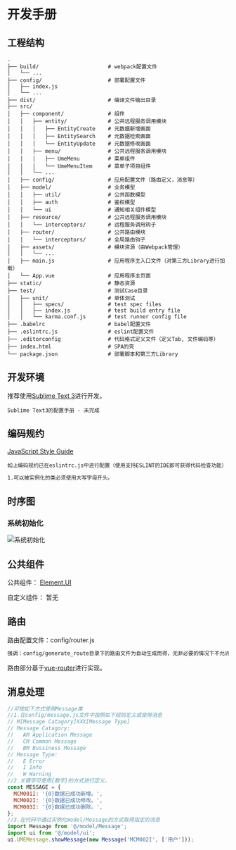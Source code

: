 # 开发手册

## 工程结构
    .
    ├── build/                      # webpack配置文件
    │   └── ...
    ├── config/                     # 部署配置文件
    │   ├── index.js
    │   └── ...
    ├── dist/                       # 编译文件输出目录
    ├── src/
    │   ├── component/              # 组件
    │   │   ├── entity/             # 公共远程服务调用模块
    │   │   │   ├── EntityCreate    # 元数据新增画面
    │   │   │   ├── EntitySearch    # 元数据检索画面
    │   │   │   └── EntityUpdate    # 元数据修改画面
    │   │   ├── menu/               # 公共远程服务调用模块
    │   │   │   ├── UmeMenu         # 菜单组件
    │   │   │   └── UmeMenuItem     # 菜单子项目组件
    │   │   └── ...
    │   ├── config/                 # 应用配置文件（路由定义，消息等）
    │   ├── model/                  # 业务模型
    │   │   ├── util/               # 公共函数模型
    │   │   ├── auth                # 鉴权模型
    │   │   └── ui                  # 通知相关组件模型
    │   ├── resource/               # 公共远程服务调用模块
    │   │   └── interceptors/       # 远程服务调用钩子
    │   ├── router/                 # 公共路由模块
    │   │   └── interceptors/       # 全局路由钩子
    │   ├── assets/                 # 模块资源（由Webpack管理）
    │   │   └── ...
    │   ├── main.js                 # 应用程序主入口文件（对第三方Library进行加载）
    │   └── App.vue                 # 应用程序主页面
    ├── static/                     # 静态资源
    ├── test/                       # 测试Case目录
    │   ├── unit/                   # 单体测试
    │   │   ├── specs/              # test spec files
    │   │   ├── index.js            # test build entry file
    │   │   └── karma.conf.js       # test runner config file
    ├── .babelrc                    # babel配置文件
    ├── .eslintrc.js                # eslint配置文件
    ├── .editorconfig               # 代码格式定义文件（定义Tab, 文件编码等）
    ├── index.html                  # SPA的壳
    └── package.json                # 部署脚本和第三方Library

## 开发环境
推荐使用[Sublime Text 3](https://www.sublimetext.com/3)进行开发。

    Sublime Text3的配置手册 - 未完成

## 编码规约
[JavaScript Style Guide](https://github.com/airbnb/javascript)

    如上编码规约已在eslintrc.js中进行配置（使用支持ESLINT的IDE即可获得代码检查功能）

``` bash
1.可以被实例化的类必须使用大写字母开头。
```

## 时序图
### 系统初始化
![系统初始化](https://cdn.rawgit.com/bluejfox/ume.js/master/doc/imgs/SystemInitialSequence.svg "")

## 公共组件

公共组件：
[Element.UI](http://element.eleme.io/#/zh-CN/component/layout)

自定义组件：
暂无

## 路由

路由配置文件：config/router.js
``` bash
强调：config/generate_route目录下的路由文件为自动生成而得，无非必要的情况下不允许修改。
```

路由部分基于[vue-router](https://router.vuejs.org/zh-cn/essentials/getting-started.html)进行实现。



## 消息处理

``` JavaScript
//可按如下方式使用Message类
//1.在config/message.js文件中按照如下规则定义或使用消息
// M[Message Catagory]XXX[Message Type]
// Message Catagory:
//   AM Application Message
//   CM Common Message
//   BM Bussiness Message
// Message Type:
//   E Error
//   I Info
//   W Warning
//2.关键字可使用{数字}的方式进行定义。
const MESSAGE = {
  MCM001I: '{0}数据已成功新增。',
  MCM002I: '{0}数据已成功修改。',
  MCM003I: '{0}数据已成功删除。',
};
//3.在代码中通过实例化model/Message的方式取得指定的消息
import Message from '@/model/Message';
import ui from '@/model/ui';
ui.UMEMessage.showMessage(new Message('MCM002I', ['用户']));
```
